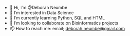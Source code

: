 - 👋 Hi, I’m @Deborah Neumbe
- 👀 I’m interested in Data Science 
- 🌱 I’m currently learning Python, SQL and HTML
- 💞️ I’m looking to collaborate on Bioinformatics projects
- 📫 How to reach me: email; deborah.neumbe@gmail.com

<!---
Debbie-debs/Debbie-debs is a ✨ special ✨ repository because its `README.md` (this file) appears on your GitHub profile.
You can click the Preview link to take a look at your changes.
--->
